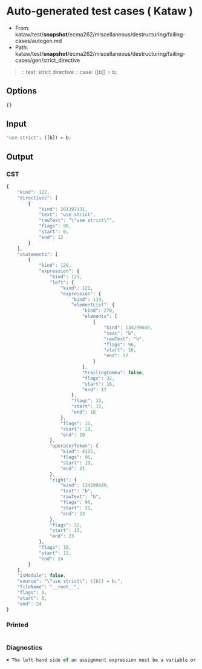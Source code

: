 # Auto-generated test cases ( Kataw )
- From: kataw/test/__snapshot__/ecma262/miscellaneous/destructuring/failing-cases/autogen.md
- Path: kataw/test/__snapshot__/ecma262/miscellaneous/destructuring/failing-cases/gen/strict_directive
> :: test: strict directive
> :: case: ([b]) = b;
## Options

`````js
{}
`````
## Input

`````js
"use strict"; ([b]) = b;
`````
## Output

### CST

```javascript
{
    "kind": 122,
    "directives": [
        {
            "kind": 201392131,
            "text": "use strict",
            "rawText": "\"use strict\"",
            "flags": 96,
            "start": 0,
            "end": 12
        }
    ],
    "statements": [
        {
            "kind": 120,
            "expression": {
                "kind": 125,
                "left": {
                    "kind": 121,
                    "expression": {
                        "kind": 119,
                        "elementList": {
                            "kind": 270,
                            "elements": [
                                {
                                    "kind": 134299649,
                                    "text": "b",
                                    "rawText": "b",
                                    "flags": 96,
                                    "start": 16,
                                    "end": 17
                                }
                            ],
                            "trailingComma": false,
                            "flags": 32,
                            "start": 16,
                            "end": 17
                        },
                        "flags": 32,
                        "start": 15,
                        "end": 18
                    },
                    "flags": 32,
                    "start": 13,
                    "end": 19
                },
                "operatorToken": {
                    "kind": 4125,
                    "flags": 96,
                    "start": 19,
                    "end": 21
                },
                "right": {
                    "kind": 134299649,
                    "text": "b",
                    "rawText": "b",
                    "flags": 96,
                    "start": 21,
                    "end": 23
                },
                "flags": 32,
                "start": 13,
                "end": 23
            },
            "flags": 16,
            "start": 13,
            "end": 24
        }
    ],
    "isModule": false,
    "source": "\"use strict\"; ([b]) = b;",
    "fileName": "__root__",
    "flags": 0,
    "start": 0,
    "end": 24
}
```

### Printed

```javascript

```

### Diagnostics

```javascript
✖ The left-hand side of an assignment expression must be a variable or a property access - start: 19, end: 21

```

